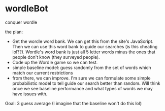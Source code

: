 # wordleBot
conquer wordle

the plan:
- Get the wordle word bank. We can get this from the site's JavaScript. Then we can use this word bank to guide our searches (is this cheating lol??). Wordle's word bank is just all 5 letter words minus the ones that people don't know (they surveyed people).
- Code up the Wordle game so we can test.
- simple baseline model: guess randomly from the set of words which match our current restrictions
- from there, we can improve. I'm sure we can formulate some simple probabilistic model to tell guide our search better than random. Will think once we see baseline performance and what types of words we may have issues with.

Goal: 3 guess average (I imagine that the baseline won't do this lol)
